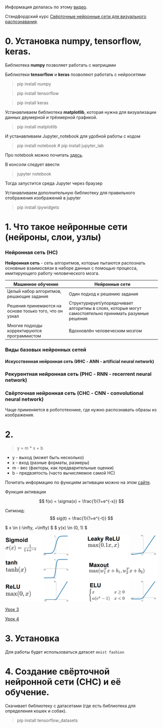 Информация делалась по этому [видео](https://www.youtube.com/watch?v=7jbAdB5lt9I).

Стэндфордский курс [Свёрточные нейронные сети для визуального распознавания](https://www.reg.ru/blog/stenfordskij-kurs-lekciya-1-vvedenie/).

# 0. Установка numpy, tensorflow, keras.

Библиотека **numpy** позволяет работать с матрицами

Библиотеки **tensorflow** и **keras** позволяют работать с нейросетями

> pip install numpy

> pip install tensorflow

> pip install keras

Устанавливаем библиотека **matplotlib**, которая нужна для визуализации данных двумерной и трёхмерной графикой.

> pip install matplotlib

И устанавливаем Jupyter_notebook для удобной работы с кодом

> pip install notebook     # pip install jupyter_lab

Про notebook можно почитать [здесь](https://practicum.yandex.ru/blog/chto-takoe-jupyter-notebook/).

В консоли следует ввести

> jupyter notebook

Тогда запустится среда Jupyter через браузер

Устанавливаем дополнительную библиотеку для правильного отображения изображений в jupyter

> pip install ipywidgets

# 1. Что такое нейронные сети (нейроны, слои, узлы)

### Нейронная сеть (НС)

**Нейронная сеть** - сеть алгоритмов, которые пытаются распознать основные взаимосвязи в наборе данных с помощью процесса, имитирующего работу человеческого мозга.

| **Машинное обучение** | **Нейронные сети** |
| --- | --- |
| Целый набор алгоритмов, решающие задания | Один подход к решению задания |
| Решения принемаются на основе тооько того, что он узнал | Структурирует/упорядочивает алгоритмы в слоях, которые могут самостоятельно принимать разумные решения |
| Многие подходы корректируются программистом | Вдохновлён человеческим мозгом |


### Виды базовых нейронных сетей

#### Искусственная нейронная сеть (ИНС - ANN - artificial neural network)

### Рекурентная нейронная сеть (РНС - RNN - recerrent neural network)

### Свёрточная нейронная сеть (СНС - CNN - convolutional neural network)

Чаще применяется в робототехнике, где нужно распознавать образы из изображения.




# 2. 

> y = m * x + b

- y - выход (может быть несколько)
- x - вход (разные форматы, размеры)
- m - вес (факторы, как предварительные оценки)
-  b - предвзятость (часто вычисляемое самой НС)

Почитать информацию по функциям активации можно на этом [сайте](https://www.reg.ru/blog/stehnfordskij-kurs-lekciya-6-obuchenie-nejrosetej-chast-1-2/).

Функция активации

$$ f(x) = \sigma(x) = \frac{1}{1+e^{-x}} $$

Сигмоид:
$$ sig(t) = \frac{1}{1+e^{-t}} $$

$ x \in (-\infty, +\infty) $
$ y(x) \in (0, 1) $

<p align="center"><img  src="images/py_neuro_01.png"  width="600" alt="Smoothing"/>
</p>




[Урок 3](https://www.youtube.com/watch?v=yCLCNwVNzEE)

[Урок 4](https://www.youtube.com/watch?v=V5pxPBec7lw)

# 3. Установка



Для работы будет использоваться датасет `mnist fashion`



# 4. Создание свёрточной нейронной сети (СНС) и её обучение.

Скачивает библиотеку с датасетами (где есть библиотека для определения кошек и собак).

> pip install tensorflow_datasets


